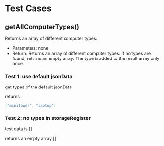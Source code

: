 # Test Cases

## **getAllComputerTypes()**

Returns an array of different computer types.

- Parameters: none
- Return: Returns an array of different computer types. If no types are found, returns an empty array. The type is added to the result array only once.

### Test 1: use default jsonData

get types of the default jsonData

returns

```json
["minitower", "laptop"]
```

### Test 2: no types in storageRegister

test data is []

returns an empty array []
